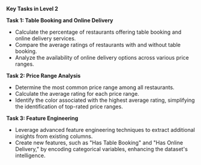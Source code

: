 **Key Tasks in Level 2**

**Task 1: Table Booking and Online Delivery**
- Calculate the percentage of restaurants offering table booking and online delivery services.
- Compare the average ratings of restaurants with and without table booking.
- Analyze the availability of online delivery options across various price ranges.

**Task 2: Price Range Analysis**
- Determine the most common price range among all restaurants.
- Calculate the average rating for each price range.
- Identify the color associated with the highest average rating, simplifying the identification of top-rated price ranges.

**Task 3: Feature Engineering**
- Leverage advanced feature engineering techniques to extract additional insights from existing columns.
- Create new features, such as "Has Table Booking" and "Has Online Delivery," by encoding categorical variables, enhancing the dataset's intelligence.
